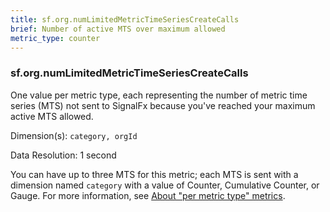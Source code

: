 ```yaml
---
title: sf.org.numLimitedMetricTimeSeriesCreateCalls
brief: Number of active MTS over maximum allowed
metric_type: counter
---
```

### sf.org.numLimitedMetricTimeSeriesCreateCalls

One value per metric type, each representing the number of metric time series (MTS) not sent to SignalFx because you've reached your maximum active MTS allowed.

Dimension(s): `category, orgId`

Data Resolution: 1 second

You can have up to three MTS for this metric; each MTS is sent with a dimension named  ``category`` with a value of Counter, Cumulative Counter, or Gauge. For more information, see [About "per metric type" metrics](../readme.md#about-per-metric-type-metrics).
